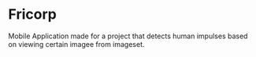 # Fricorp
Mobile Application made for a project that detects human impulses based on viewing certain imagee from imageset.
